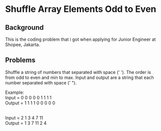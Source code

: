 # Shuffle Array Elements Odd to Even

## Background

This is the coding problem that i got when applying for Junior Engineer at Shopee, Jakarta.

## Problems

Shuffle a string of numbers that separated with space (' '). The order is from odd to even and min to max. Input and output are a string that each number separated with space (' ").

Example: <br/>
Input = 0 0 0 0 0 1 1 1 1<br/>
Output = 1 1 1 1 0 0 0 0 0<br/><br/>

Input = 2 1 3 4 7 11 <br/>
Output = 1 3 7 11 2 4<br/>
